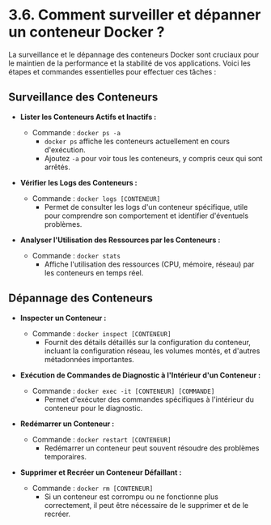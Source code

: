 # 3.6. Comment surveiller et dépanner un conteneur Docker ?

La surveillance et le dépannage des conteneurs Docker sont cruciaux pour le maintien de la performance et la stabilité de vos applications. Voici les étapes et commandes essentielles pour effectuer ces tâches :

## Surveillance des Conteneurs

- **Lister les Conteneurs Actifs et Inactifs :**
  - Commande : `docker ps -a`
    - `docker ps` affiche les conteneurs actuellement en cours d'exécution.
    - Ajoutez `-a` pour voir tous les conteneurs, y compris ceux qui sont arrêtés.
  
- **Vérifier les Logs des Conteneurs :**
  - Commande : `docker logs [CONTENEUR]`
    - Permet de consulter les logs d'un conteneur spécifique, utile pour comprendre son comportement et identifier d'éventuels problèmes.

- **Analyser l'Utilisation des Ressources par les Conteneurs :**
  - Commande : `docker stats`
    - Affiche l'utilisation des ressources (CPU, mémoire, réseau) par les conteneurs en temps réel.

## Dépannage des Conteneurs

- **Inspecter un Conteneur :**
  - Commande : `docker inspect [CONTENEUR]`
    - Fournit des détails détaillés sur la configuration du conteneur, incluant la configuration réseau, les volumes montés, et d'autres métadonnées importantes.

- **Exécution de Commandes de Diagnostic à l'Intérieur d'un Conteneur :**
  - Commande : `docker exec -it [CONTENEUR] [COMMANDE]`
    - Permet d'exécuter des commandes spécifiques à l'intérieur du conteneur pour le diagnostic.

- **Redémarrer un Conteneur :**
  - Commande : `docker restart [CONTENEUR]`
    - Redémarrer un conteneur peut souvent résoudre des problèmes temporaires.

- **Supprimer et Recréer un Conteneur Défaillant :**
  - Commande : `docker rm [CONTENEUR]`
    - Si un conteneur est corrompu ou ne fonctionne plus correctement, il peut être nécessaire de le supprimer et de le recréer.
